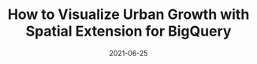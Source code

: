 ---
layout: post
title:  "How to Visualize Urban Growth with Spatial Extension for BigQuery"
date:   2021-06-25
external_url: "https://web.archive.org/web/20220518203246/https://carto.com/blog/how-to-visualize-urban-growth-spatial-extension-bigquery/"
image: /assets/images/post_2021_06_25.png
---